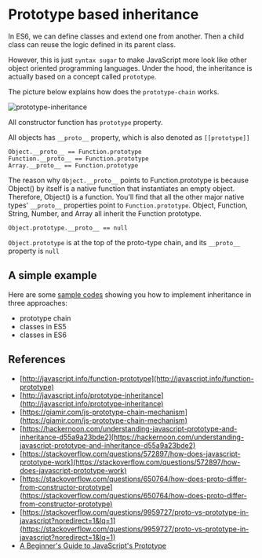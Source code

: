 # Prototype based inheritance

In ES6, we can define classes and extend one from another. Then a child class can reuse the logic defined in its parent class.

However, this is just `syntax sugar` to make JavaScript more look like other object oriented programming languages. Under the hood, the inheritance is actually based on a concept called `prototype`.

The picture below explains how does the `prototype-chain` works.

![prototype-inheritance](../../../.gitbook/assets/prototype-inheritance.png)

All constructor function has `prototype` property.

All objects has `__proto__` property, which is also denoted as `[[prototype]]`

```text
Object.__proto__ == Function.prototype
Function.__proto__ == Function.prototype
Array.__proto__ == Function.prototype
```

The reason why `Object.__proto__` points to Function.prototype is because Object\(\) by itself is a native function that instantiates an empty object. Therefore, Object\(\) is a function. You'll find that all the other major native types' `__proto__` properties point to `Function.prototype`. Object, Function, String, Number, and Array all inherit the Function prototype.

```text
Object.prototype.__proto__ == null
```

`Object.prototype` is at the top of the proto-type chain, and its `__proto__` property is `null`

## A simple example

Here are some [sample codes](https://github.com/thoughtworks-jumpstart/prototype_examples.git) showing you how to implement inheritance in three approaches:

* prototype chain
* classes in ES5
* classes in ES6

## References

* [http://javascript.info/function-prototype](http://javascript.info/function-prototype)
* [http://javascript.info/prototype-inheritance](http://javascript.info/prototype-inheritance)
* [https://giamir.com/js-prototype-chain-mechanism](https://giamir.com/js-prototype-chain-mechanism)
* [https://hackernoon.com/understanding-javascript-prototype-and-inheritance-d55a9a23bde2](https://hackernoon.com/understanding-javascript-prototype-and-inheritance-d55a9a23bde2)
* [https://stackoverflow.com/questions/572897/how-does-javascript-prototype-work](https://stackoverflow.com/questions/572897/how-does-javascript-prototype-work)
* [https://stackoverflow.com/questions/650764/how-does-proto-differ-from-constructor-prototype](https://stackoverflow.com/questions/650764/how-does-proto-differ-from-constructor-prototype)
* [https://stackoverflow.com/questions/9959727/proto-vs-prototype-in-javascript?noredirect=1&lq=1](https://stackoverflow.com/questions/9959727/proto-vs-prototype-in-javascript?noredirect=1&lq=1)
* [A Beginner's Guide to JavaScript's Prototype](https://tylermcginnis.com/beginners-guide-to-javascript-prototype/)

